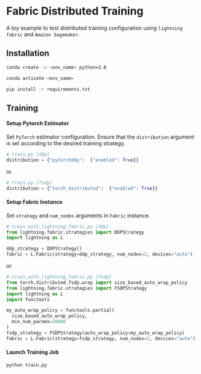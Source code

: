 # Fabric Distributed Training
A toy example to test distributed training configuration using `lightning fabric` and `Amazon Sagemaker`.

## Installation 
```bash
conda create -n <env_name> python=3.8

conda activate <env_name>

pip install -r requirements.txt
```

## Training
#### Setup Pytorch Estimator
Set `PyTorch` estimator configuration. Ensure that the `distribution` argument 
is set according to the desired training strategy.
```python 
# train.py [ddp]
distribution = {"pytorchddp":  {"enabled": True}}
```
or
```python
# train.py [fsdp]
distribution = {"torch_distributed":  {"enabled": True}}
```
#### Setup Fabric Instance
Set `strategy` and `num_nodes` arguments in `Fabric` instance.

```python
# train_with_lightning_fabric.py [ddp]
from lightning.fabric.strategies import DDPStrategy
import lightning as L

ddp_strategy = DDPStrategy()
fabric = L.Fabric(strategy=ddp_strategy, num_nodes=2, devices="auto")
```
or
```python
# train_with_lightning_fabric.py [fsdp]
from torch.distributed.fsdp.wrap import size_based_auto_wrap_policy
from lightning.fabric.strategies import FSDPStrategy
import lightning as L
import functools

my_auto_wrap_policy = functools.partial(
  size_based_auto_wrap_policy, 
  min_num_params=20000
)
fsdp_strategy = FSDPStrategy(auto_wrap_policy=my_auto_wrap_policy)
fabric = L.Fabric(strategy=fsdp_strategy, num_nodes=2, devices="auto")
```

#### Launch Training Job
```bash
python train.py
``` 
